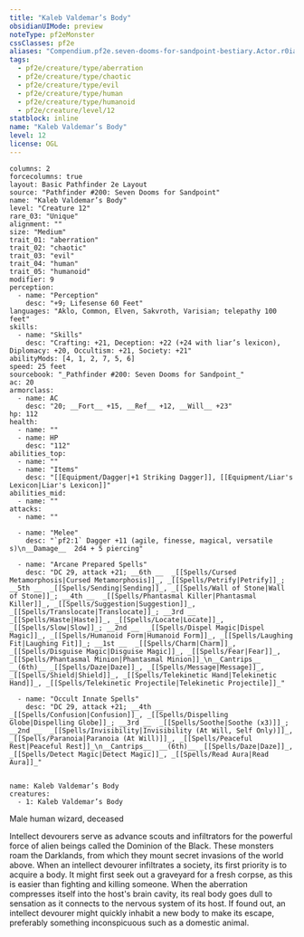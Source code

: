 ```yaml
---
title: "Kaleb Valdemar’s Body"
obsidianUIMode: preview
noteType: pf2eMonster
cssClasses: pf2e
aliases: "Compendium.pf2e.seven-dooms-for-sandpoint-bestiary.Actor.r0iaWrjaSiCrxrMg" 
tags:
  - pf2e/creature/type/aberration
  - pf2e/creature/type/chaotic
  - pf2e/creature/type/evil
  - pf2e/creature/type/human
  - pf2e/creature/type/humanoid
  - pf2e/creature/level/12
statblock: inline
name: "Kaleb Valdemar’s Body"
level: 12
license: OGL
---
```


```statblock
columns: 2
forcecolumns: true
layout: Basic Pathfinder 2e Layout
source: "Pathfinder #200: Seven Dooms for Sandpoint"
name: "Kaleb Valdemar’s Body"
level: "Creature 12"
rare_03: "Unique"
alignment: ""
size: "Medium"
trait_01: "aberration"
trait_02: "chaotic"
trait_03: "evil"
trait_04: "human"
trait_05: "humanoid"
modifier: 9
perception:
  - name: "Perception"
    desc: "+9; Lifesense 60 Feet"
languages: "Aklo, Common, Elven, Sakvroth, Varisian; telepathy 100 feet"
skills:
  - name: "Skills"
    desc: "Crafting: +21, Deception: +22 (+24 with liar’s lexicon), Diplomacy: +20, Occultism: +21, Society: +21"
abilityMods: [4, 1, 2, 7, 5, 6]
speed: 25 feet
sourcebook: "_Pathfinder #200: Seven Dooms for Sandpoint_"
ac: 20
armorclass:
  - name: AC
    desc: "20; __Fort__ +15, __Ref__ +12, __Will__ +23"
hp: 112
health:
  - name: ""
  - name: HP
    desc: "112"
abilities_top:
  - name: ""
  - name: "Items"
    desc: "[[Equipment/Dagger|+1 Striking Dagger]], [[Equipment/Liar's Lexicon|Liar's Lexicon]]"
abilities_mid:
  - name: ""
attacks:
  - name: ""

  - name: "Melee"
    desc: "`pf2:1` Dagger +11 (agile, finesse, magical, versatile s)\n__Damage__  2d4 + 5 piercing"

  - name: "Arcane Prepared Spells"
    desc: "DC 29, attack +21; __6th __  _[[Spells/Cursed Metamorphosis|Cursed Metamorphosis]]_, _[[Spells/Petrify|Petrify]]_; __5th __  _[[Spells/Sending|Sending]]_, _[[Spells/Wall of Stone|Wall of Stone]]_; __4th __  _[[Spells/Phantasmal Killer|Phantasmal Killer]]_, _[[Spells/Suggestion|Suggestion]]_, _[[Spells/Translocate|Translocate]]_; __3rd __  _[[Spells/Haste|Haste]]_, _[[Spells/Locate|Locate]]_, _[[Spells/Slow|Slow]]_; __2nd __  _[[Spells/Dispel Magic|Dispel Magic]]_, _[[Spells/Humanoid Form|Humanoid Form]]_, _[[Spells/Laughing Fit|Laughing Fit]]_; __1st __  _[[Spells/Charm|Charm]]_, _[[Spells/Disguise Magic|Disguise Magic]]_, _[[Spells/Fear|Fear]]_, _[[Spells/Phantasmal Minion|Phantasmal Minion]]_\n__Cantrips__  __(6th)__ _[[Spells/Daze|Daze]]_, _[[Spells/Message|Message]]_, _[[Spells/Shield|Shield]]_, _[[Spells/Telekinetic Hand|Telekinetic Hand]]_, _[[Spells/Telekinetic Projectile|Telekinetic Projectile]]_"

  - name: "Occult Innate Spells"
    desc: "DC 29, attack +21; __4th __  _[[Spells/Confusion|Confusion]]_, _[[Spells/Dispelling Globe|Dispelling Globe]]_; __3rd __  _[[Spells/Soothe|Soothe (x3)]]_; __2nd __  _[[Spells/Invisibility|Invisibility (At Will, Self Only)]]_, _[[Spells/Paranoia|Paranoia (At Will)]]_, _[[Spells/Peaceful Rest|Peaceful Rest]]_\n__Cantrips__  __(6th)__ _[[Spells/Daze|Daze]]_, _[[Spells/Detect Magic|Detect Magic]]_, _[[Spells/Read Aura|Read Aura]]_"
 
```

```encounter-table
name: Kaleb Valdemar’s Body
creatures:
  - 1: Kaleb Valdemar’s Body
```


Male human wizard, deceased

Intellect devourers serve as advance scouts and infiltrators for the powerful force of alien beings called the Dominion of the Black. These monsters roam the Darklands, from which they mount secret invasions of the world above. When an intellect devourer infiltrates a society, its first priority is to acquire a body. It might first seek out a graveyard for a fresh corpse, as this is easier than fighting and killing someone. When the aberration compresses itself into the host's brain cavity, its real body goes dull to sensation as it connects to the nervous system of its host. If found out, an intellect devourer might quickly inhabit a new body to make its escape, preferably something inconspicuous such as a domestic animal.

